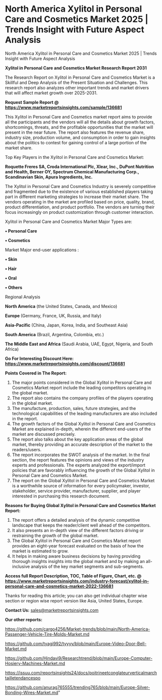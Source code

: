 # North America Xylitol in Personal Care and Cosmetics Market 2025 | Trends Insight with Future Aspect Analysis
North America Xylitol in Personal Care and Cosmetics Market 2025 | Trends Insight with Future Aspect Analysis

<strong>Xylitol in Personal Care and Cosmetics Market Research Report 2031</strong>

The Research Report on Xylitol in Personal Care and Cosmetics Market is a Skillful and Deep Analysis of the Present Situation and Challenges. This research report also analyzes other important trends and market drivers that will affect market growth over 2025-2031.

<strong>Request Sample Report @ <a href=https://www.marketreportsinsights.com/sample/136681>https://www.marketreportsinsights.com/sample/136681</a></strong>

This Xylitol in Personal Care and Cosmetics market report aims to provide all the participants and the vendors will all the details about growth factors, shortcomings, threats, and the profitable opportunities that the market will present in the near future. The report also features the revenue share, industry size, production volume, and consumption in order to gain insights about the politics to contest for gaining control of a large portion of the market share.

Top Key Players in the Xylitol in Personal Care and Cosmetics Market:

<strong>Roquette Freres SA, Croda International Plc, Xlear, Inc., DuPont Nutrition and Health, Berner OY, Spectrum Chemical Manufacturing Corp., Scandinavian Skin, Apura Ingredients, Inc.</strong>

The Xylitol in Personal Care and Cosmetics Industry is severely competitive and fragmented due to the existence of various established players taking part in different marketing strategies to increase their market share. The vendors operating in the market are profiled based on price, quality, brand, product differentiation, and product portfolio. The vendors are turning their focus increasingly on product customization through customer interaction.

Xylitol in Personal Care and Cosmetics Market Major Types are:

<strong>• Personal Care

• Cosmetics</strong>

Market Major end-user applications :

<strong>• Skin

• Hair

• Oral

• Others</strong>

Regional Analysis

</u><strong><b>North America</b></strong> (the United States, Canada, and Mexico)

<strong><b>Europe </b></strong>(Germany, France, UK, Russia, and Italy)

<strong><b>Asia-Pacific</b></strong> (China, Japan, Korea, India, and Southeast Asia)

<strong><b>South America</b></strong> (Brazil, Argentina, Colombia, etc.)

<strong><b>The Middle East and Africa</b></strong> (Saudi Arabia, UAE, Egypt, Nigeria, and South Africa)

<strong>Go For Interesting Discount Here: <a href=https://www.marketreportsinsights.com/discount/136681>https://www.marketreportsinsights.com/discount/136681</a></strong>

<strong>Points Covered in The Report:</strong>
<ol>
  <li>The major points considered in the Global Xylitol in Personal Care and Cosmetics Market report include the leading competitors operating in the global market.</li>
  <li>The report also contains the company profiles of the players operating in the global market.</li>
  <li>The manufacture, production, sales, future strategies, and the technological capabilities of the leading manufacturers are also included in the report.</li>
  <li>The growth factors of the Global Xylitol in Personal Care and Cosmetics Market are explained in-depth, wherein the different end-users of the market are discussed precisely.</li>
  <li>The report also talks about the key application areas of the global market, thereby providing an accurate description of the market to the readers/users.</li>
  <li>The report incorporates the SWOT analysis of the market. In the final section, the report features the opinions and views of the industry experts and professionals. The experts analyzed the export/import policies that are favorably influencing the growth of the Global Xylitol in Personal Care and Cosmetics Market.</li>
  <li>The report on the Global Xylitol in Personal Care and Cosmetics Market is a worthwhile source of information for every policymaker, investor, stakeholder, service provider, manufacturer, supplier, and player interested in purchasing this research document.</li>
</ol>
<strong>Reasons for Buying Global Xylitol in Personal Care and Cosmetics Market Report:</strong>

<ol>
  <li>The report offers a detailed analysis of the dynamic competitive landscape that keeps the reader/client well ahead of the competitors.</li>
  <li>It also presents an in-depth view of the different factors driving or restraining the growth of the global market.</li>
  <li>The Global Xylitol in Personal Care and Cosmetics Market report provides an eight-year forecast evaluated on the basis of how the market is estimated to grow.</li>
  <li>It helps in making aware business decisions by having providing thorough insights insights into the global market and by making an all-inclusive analysis of the key market segments and sub-segments.</li>
</ol>
<strong>Access full Report Description, TOC, Table of Figure, Chart, etc. @ <a href=https://www.marketreportsinsights.com/industry-forecast/xylitol-in-personal-care-and-cosmetics-market-2022-136681>https://www.marketreportsinsights.com/industry-forecast/xylitol-in-personal-care-and-cosmetics-market-2022-136681</a></strong>


Thanks for reading this article; you can also get individual chapter wise section or region wise report version like Asia, United States, Europe.

<strong>Contact Us:</strong>
sales@marketreportsinsights.com

<strong>Our other reports:</strong>

<a href=https://github.com/cargo4256/Market-trends/blob/main/North-America-Passenger-Vehicle-Tire-Molds-Market.md>https://github.com/cargo4256/Market-trends/blob/main/North-America-Passenger-Vehicle-Tire-Molds-Market.md</a>

<a href=https://github.com/tyagi992/tyyyy/blob/main/Europe-Video-Door-Bell-Market.md>https://github.com/tyagi992/tyyyy/blob/main/Europe-Video-Door-Bell-Market.md</a>

<a href=https://github.com/Hindavi9/Researchtrend/blob/main/Europe-Computer-Hosiery-Machines-Market.md>https://github.com/Hindavi9/Researchtrend/blob/main/Europe-Computer-Hosiery-Machines-Market.md</a>

<a href=https://issuu.com/reportsinsights24/docs/poitrineetconglateurverticalmarchtailletendancespo>https://issuu.com/reportsinsights24/docs/poitrineetconglateurverticalmarchtailletendancespo</a>

<a href=https://github.com/anurag765555/trending765/blob/main/Europe-Silver-Bonding-Wires-Market.md>https://github.com/anurag765555/trending765/blob/main/Europe-Silver-Bonding-Wires-Market.md</a>"
